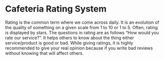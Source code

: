 # Cafeteria Rating System
Rating is the common term where we come across daily. It is an evolution of the quality of something on a given scale from 1 to 10 or 1 to 5.
Often, rating is displayed by stars. The questions in rating are as follows “How would you rate our service?”.
It helps others to know about the thing either service/product is good or bad.
While giving ratings, it is highly recommended to give your real opinion because if you write bad reviews without knowing that will affect others. 
